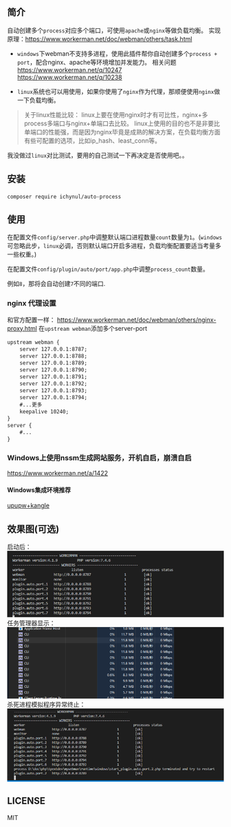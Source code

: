 ## 简介

自动创建多个`process`对应多个端口，可使用`apache`或`nginx`等做负载均衡。
实现原理：https://www.workerman.net/doc/webman/others/task.html

- `windows`下webman不支持多进程，使用此插件帮你自动创建多个`process + port`，配合nginx、apache等环境增加并发能力。
相关问题
https://www.workerman.net/q/10247
https://www.workerman.net/q/10238

- `linux`系统也可以用使用，如果你使用了`nginx`作为代理，那顺便使用`nginx`做一下负载均衡。

> 关于linux性能比较：
> linux上要在使用nginx时才有可比性，nginx+多process多端口与nginx+单端口去比较。
> linux上使用的目的也不是非要比单端口的性能强，而是因为nginx毕竟是成熟的解决方案，在负载均衡方面有些可配置的选项，比如ip_hash、least_conn等。

我没做过`linux`对比测试，要用的自己测试一下再决定是否使用吧。。

## 安装

`composer require ichynul/auto-process`

## 使用

在配置文件`config/server.php`中调整默认端口进程数量`count`数量为`1`。(`windows`可忽略此步，`linux`必调，否则默认端口开启多进程，负载均衡配置要适当考量多一些权重。)

在配置文件`config/plugin/auto/port/app.php`中调整`process_count`数量。

例如`8`，那将会自动创建`7`不同的端口.

### nginx 代理设置
和官方配置一样：
https://www.workerman.net/doc/webman/others/nginx-proxy.html
在`upstream webman`添加多个server-port
```
upstream webman {
    server 127.0.0.1:8787;
	server 127.0.0.1:8788;
	server 127.0.0.1:8789;
	server 127.0.0.1:8790;
	server 127.0.0.1:8791;
	server 127.0.0.1:8792;
	server 127.0.0.1:8793;
	server 127.0.0.1:8794;
	#...更多
    keepalive 10240;
}
server {
	#...
}
```
### Windows上使用nssm生成网站服务，开机自启，崩溃自启
https://www.workerman.net/a/1422

#### Windows集成环境推荐
[upupw+kangle](https://php.upupw.net/ank2downloads/38/6698.html)

## 效果图(可选)
启动后：
![启动后](img/1.png)
任务管理器显示：
![任务管理器显示](img/2.png)
杀死进程模拟程序异常终止：
![杀死进程模拟程序异常终止](img/3.png)

## LICENSE
MIT